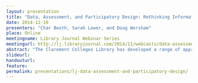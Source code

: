 ```yaml
---
layout: presentation
title: "Data, Assessment, and Participatory Design: Rethinking Information Literacy, Spaces, and Services in Two Academic Libraries"
date: 2014-12-10
presenters: "Char Booth, Sarah Lower, and Doug Worsham"
place: Online
meetingname: Library Journal Webinar Series
meetingurl: http://lj.libraryjournal.com/2014/11/webcasts/data-assessment-and-participatory-design-rethinking-information-literacy-spaces-and-services-in-two-academic-libraries/
abstract: "The Claremont Colleges Library has developed a range of approaches to holistically evaluating information literacy (IL) learning and perceptions among students and faculty, as well as strategically identifying the best points of IL intervention across the complex curriculum of the seven Claremont Colleges. Char Booth and Sarah Lower consider approaches to applying teaching and learning-related data to improve pedagogy, enhance program effectiveness, and compellingly demonstrate the impact of librarian collaboration on student performance. UCLA Library’s Inquiry Labs leveraged library public service statistics, data from campus partners, and participatory design to develop new spaces and services. Doug Worsham suggests strategies and provide tips to encourage a culture of engagement and continual improvement."
slideurl:
handouturl:
feature: 
permalink: presentations/lj-data-assessment-and-participatory-design/
---
```

